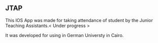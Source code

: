 <h2>JTAP</h2>

<p>This IOS App was made for taking attendance of student by the Junior Teaching Assistants.< Under progress ></p>
<p>It was developed for using in German Universty in Cairo.</p>
